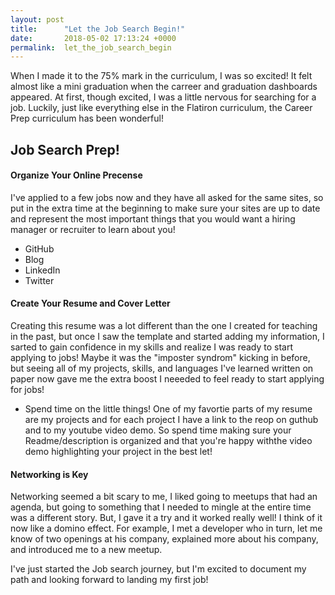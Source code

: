 ```yaml
---
layout: post
title:      "Let the Job Search Begin!"
date:       2018-05-02 17:13:24 +0000
permalink:  let_the_job_search_begin
---
```



When I made it to the 75% mark in the curriculum, I was so excited! It felt almost like a mini graduation when the carreer and graduation dashboards appeared.  At first, though excited, I was a little nervous for searching for a job.  Luckily, just like everything else in the Flatiron curriculum, the Career Prep curriculum has been wonderful!  

## Job Search Prep!
#### Organize Your Online Precense
I've applied to a few jobs now and they have all asked for the same sites, so put in the extra time at the beginning to make sure your sites are up to date and represent the most important things that you would want a hiring manager or recruiter to learn about you!
* GitHub 
* Blog 
* LinkedIn 
* Twitter 
  
#### Create Your Resume and Cover Letter
Creating this resume was a lot different than the one I created for teaching in the past, but once I saw the template and started adding my information, I sarted to gain confidence in my skills and realize I was ready to start applying to jobs! Maybe it was the "imposter syndrom" kicking in before, but seeing all of my projects, skills, and languages I've learned written on paper now gave me the extra boost I neeeded to feel ready to start applying for jobs! 

* Spend time on the little things!  One of my favortie parts of my resume are my projects and for each project I have a link to the reop on guthub and to my youtube video demo.  So spend time making sure your Readme/description is organized and that you're happy withthe video demo highlighting your project in the best let!  
 
#### Networking is Key 
Networking seemed a bit scary to me, I liked going to meetups that had an agenda, but going to something that I needed to mingle at the entire time was a different story.  But, I gave it a try and it worked really well! I think of it now like a domino effect.  For example, I met a developer who in turn, let me know of two openings at his company, explained more about his company, and introduced me to a new meetup.

I've just started the Job search journey, but I'm excited to document my path and looking forward to landing my first job! 


